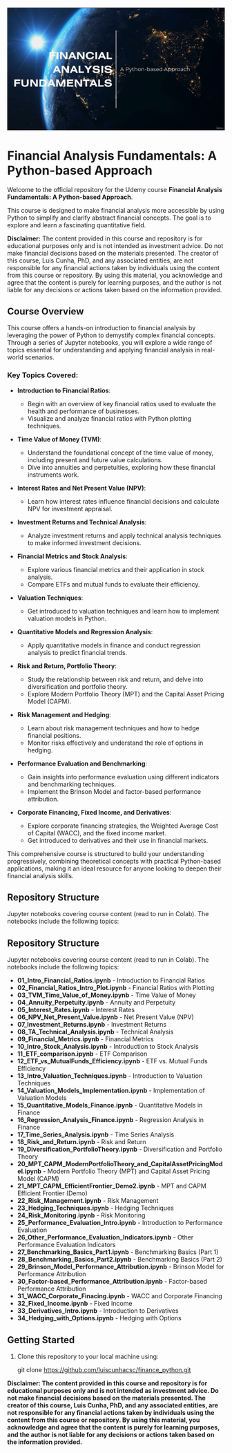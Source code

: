 ![Course Image](Course%20Image_Thumb.png)


# Financial Analysis Fundamentals: A Python-based Approach

Welcome to the official repository for the Udemy course **Financial Analysis Fundamentals: A Python-based Approach**. 

This course is designed to make financial analysis more accessible by using Python to simplify and clarify abstract financial concepts. The goal is to explore and learn a fascinating quantitative field.

**Disclaimer:** The content provided in this course and repository is for educational purposes only and is not intended as investment advice. Do not make financial decisions based on the materials presented. The creator of this course, Luis Cunha, PhD, and any associated entities, are not responsible for any financial actions taken by individuals using the content from this course or repository. By using this material, you acknowledge and agree that the content is purely for learning purposes, and the author is not liable for any decisions or actions taken based on the information provided.



## Course Overview

This course offers a hands-on introduction to financial analysis by leveraging the power of Python to demystify complex financial concepts. Through a series of Jupyter notebooks, you will explore a wide range of topics essential for understanding and applying financial analysis in real-world scenarios.

### Key Topics Covered:

- **Introduction to Financial Ratios**:
  - Begin with an overview of key financial ratios used to evaluate the health and performance of businesses.
  - Visualize and analyze financial ratios with Python plotting techniques.

- **Time Value of Money (TVM)**:
  - Understand the foundational concept of the time value of money, including present and future value calculations.
  - Dive into annuities and perpetuities, exploring how these financial instruments work.

- **Interest Rates and Net Present Value (NPV)**:
  - Learn how interest rates influence financial decisions and calculate NPV for investment appraisal.

- **Investment Returns and Technical Analysis**:
  - Analyze investment returns and apply technical analysis techniques to make informed investment decisions.

- **Financial Metrics and Stock Analysis**:
  - Explore various financial metrics and their application in stock analysis.
  - Compare ETFs and mutual funds to evaluate their efficiency.

- **Valuation Techniques**:
  - Get introduced to valuation techniques and learn how to implement valuation models in Python.

- **Quantitative Models and Regression Analysis**:
  - Apply quantitative models in finance and conduct regression analysis to predict financial trends.

- **Risk and Return, Portfolio Theory**:
  - Study the relationship between risk and return, and delve into diversification and portfolio theory.
  - Explore Modern Portfolio Theory (MPT) and the Capital Asset Pricing Model (CAPM).

- **Risk Management and Hedging**:
  - Learn about risk management techniques and how to hedge financial positions.
  - Monitor risks effectively and understand the role of options in hedging.

- **Performance Evaluation and Benchmarking**:
  - Gain insights into performance evaluation using different indicators and benchmarking techniques.
  - Implement the Brinson Model and factor-based performance attribution.

- **Corporate Financing, Fixed Income, and Derivatives**:
  - Explore corporate financing strategies, the Weighted Average Cost of Capital (WACC), and the fixed income market.
  - Get introduced to derivatives and their use in financial markets.

This comprehensive course is structured to build your understanding progressively, combining theoretical concepts with practical Python-based applications, making it an ideal resource for anyone looking to deepen their financial analysis skills.

## Repository Structure

Jupyter notebooks covering course content (read to run in Colab). The notebooks include the following topics:
  
  ## Repository Structure

Jupyter notebooks covering course content (read to run in Colab). The notebooks include the following topics:

- **01_Intro_Financial_Ratios.ipynb** - Introduction to Financial Ratios
- **02_Financial_Ratios_Intro_Plot.ipynb** - Financial Ratios with Plotting
- **03_TVM_Time_Value_of_Money.ipynb** - Time Value of Money
- **04_Annuity_Perpetuity.ipynb** - Annuity and Perpetuity
- **05_Interest_Rates.ipynb** - Interest Rates
- **06_NPV_Net_Present_Value.ipynb** - Net Present Value (NPV)
- **07_Investment_Returns.ipynb** - Investment Returns
- **08_TA_Technical_Analysis.ipynb** - Technical Analysis
- **09_Financial_Metrics.ipynb** - Financial Metrics
- **10_Intro_Stock_Analysis.ipynb** - Introduction to Stock Analysis
- **11_ETF_comparison.ipynb** - ETF Comparison
- **12_ETF_vs_MutualFunds_Efficiency.ipynb** - ETF vs. Mutual Funds Efficiency
- **13_Intro_Valuation_Techniques.ipynb** - Introduction to Valuation Techniques
- **14_Valuation_Models_Implementation.ipynb** - Implementation of Valuation Models
- **15_Quantitative_Models_Finance.ipynb** - Quantitative Models in Finance
- **16_Regression_Analysis_Finance.ipynb** - Regression Analysis in Finance
- **17_Time_Series_Analysis.ipynb** - Time Series Analysis
- **18_Risk_and_Return.ipynb** - Risk and Return
- **19_Diversification_PortfolioTheory.ipynb** - Diversification and Portfolio Theory
- **20_MPT_CAPM_ModernPortfolioTheory_and_CapitalAssetPricingModel.ipynb** - Modern Portfolio Theory (MPT) and Capital Asset Pricing Model (CAPM)
- **21_MPT_CAPM_EfficientFrontier_Demo2.ipynb** - MPT and CAPM Efficient Frontier (Demo)
- **22_Risk_Management.ipynb** - Risk Management
- **23_Hedging_Techniques.ipynb** - Hedging Techniques
- **24_Risk_Monitoring.ipynb** - Risk Monitoring
- **25_Performance_Evaluation_Intro.ipynb** - Introduction to Performance Evaluation
- **26_Other_Performance_Evaluation_Indicators.ipynb** - Other Performance Evaluation Indicators
- **27_Benchmarking_Basics_Part1.ipynb** - Benchmarking Basics (Part 1)
- **28_Benchmarking_Basics_Part2.ipynb** - Benchmarking Basics (Part 2)
- **29_Brinson_Model_Performance_Attribution.ipynb** - Brinson Model for Performance Attribution
- **30_Factor-based_Performance_Attribution.ipynb** - Factor-based Performance Attribution
- **31_WACC_Corporate_Finacing.ipynb** - WACC and Corporate Financing
- **32_Fixed_Income.ipynb** - Fixed Income
- **33_Derivatives_Intro.ipynb** - Introduction to Derivatives
- **34_Hedging_with_Options.ipynb** - Hedging with Options


## Getting Started

1. Clone this repository to your local machine using:

   git clone https://github.com/luiscunhacsc/finance_python.git




**Disclaimer: The content provided in this course and repository is for educational purposes only and is not intended as investment advice. Do not make financial decisions based on the materials presented. The creator of this course, Luis Cunha, PhD, and any associated entities, are not responsible for any financial actions taken by individuals using the content from this course or repository. By using this material, you acknowledge and agree that the content is purely for learning purposes, and the author is not liable for any decisions or actions taken based on the information provided.**
